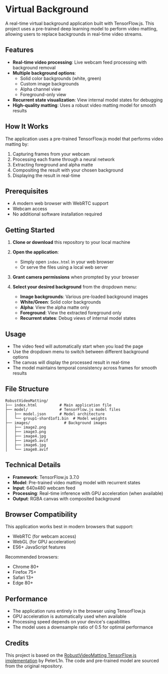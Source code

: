 # Virtual Background

A real-time virtual background application built with TensorFlow.js. This project uses a pre-trained deep learning model to perform video matting, allowing users to replace backgrounds in real-time video streams.

## Features

- **Real-time video processing**: Live webcam feed processing with background removal
- **Multiple background options**: 
  - Solid color backgrounds (white, green)
  - Custom image backgrounds
  - Alpha channel view
  - Foreground-only view
- **Recurrent state visualization**: View internal model states for debugging
- **High-quality matting**: Uses a robust video matting model for smooth results

## How It Works

The application uses a pre-trained TensorFlow.js model that performs video matting by:
1. Capturing frames from your webcam
2. Processing each frame through a neural network
3. Extracting foreground and alpha matte
4. Compositing the result with your chosen background
5. Displaying the result in real-time

## Prerequisites

- A modern web browser with WebRTC support
- Webcam access
- No additional software installation required

## Getting Started

1. **Clone or download** this repository to your local machine

2. **Open the application**:
   - Simply open `index.html` in your web browser
   - Or serve the files using a local web server

3. **Grant camera permissions** when prompted by your browser

4. **Select your desired background** from the dropdown menu:
   - **Image backgrounds**: Various pre-loaded background images
   - **White/Green**: Solid color backgrounds
   - **Alpha**: View the alpha matte only
   - **Foreground**: View the extracted foreground only
   - **Recurrent states**: Debug views of internal model states

## Usage

- The video feed will automatically start when you load the page
- Use the dropdown menu to switch between different background options
- The canvas will display the processed result in real-time
- The model maintains temporal consistency across frames for smooth results

## File Structure

```
RobustVideoMatting/
├── index.html          # Main application file
├── model/              # TensorFlow.js model files
│   ├── model.json      # Model architecture
│   └── group1-shard1of1.bin  # Model weights
├── images/               # Background images
│   ├── image2.png
│   ├── image3.png
│   ├── image4.jpg
│   ├── image5.avif
│   ├── image6.jpg
│   └── image8.avif
```

## Technical Details

- **Framework**: TensorFlow.js 3.7.0
- **Model**: Pre-trained video matting model with recurrent states
- **Input**: 640x480 webcam feed
- **Processing**: Real-time inference with GPU acceleration (when available)
- **Output**: RGBA canvas with composited background

## Browser Compatibility

This application works best in modern browsers that support:
- WebRTC (for webcam access)
- WebGL (for GPU acceleration)
- ES6+ JavaScript features

Recommended browsers:
- Chrome 80+
- Firefox 75+
- Safari 13+
- Edge 80+

## Performance

- The application runs entirely in the browser using TensorFlow.js
- GPU acceleration is automatically used when available
- Processing speed depends on your device's capabilities
- The model uses a downsample ratio of 0.5 for optimal performance

## Credits

This project is based on the [RobustVideoMatting TensorFlow.js implementation](https://github.com/PeterL1n/RobustVideoMatting/tree/tfjs) by PeterL1n. The code and pre-trained model are sourced from the original repository.

